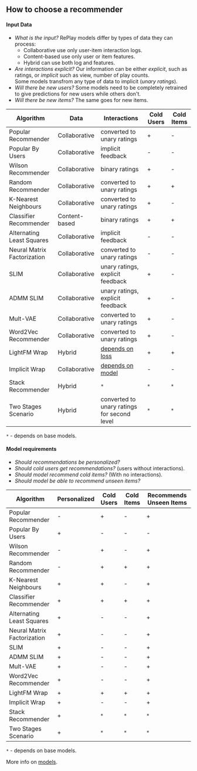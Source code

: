## How to choose a recommender

#### Input Data
- _What is the input?_ 
RePlay models differ by types of data they can process:
    - Collaborative use only user-item interaction logs.
    - Content-based use only user or item features.
    - Hybrid can use both log and features.
- _Are interactions explicit?_
 Our information can be either _explicit_, such as ratings, or _implicit_ such as view, number of play counts. 
\
Some models transfrom any type of data to implicit (_unary ratings_).
- _Will there be new users?_
 Some models need to be completely retrained to give predictions for new users while others don't. 
- _Will there be new items?_
 The same goes for new items.

| Algorithm      | Data         | Interactions | Cold Users | Cold Items |
| ---------------|--------------|-------|-------|-------|
|Popular Recommender        |Collaborative    | converted to unary ratings             | + | - |
|Popular By Users           |Collaborative    | implicit feedback                      | - | - |
|Wilson Recommender         |Collaborative    | binary ratings                         | + | - |
|Random Recommender         |Collaborative    | converted to unary ratings             | + | + |
|K-Nearest Neighbours       |Collaborative    | converted to unary ratings             | + | - |
|Classifier Recommender      |Content-based    | binary ratings                         | + | + |
|Alternating Least Squares  |Collaborative    | implicit feedback                      | - | - |
|Neural Matrix Factorization|Collaborative    | converted to unary ratings             | - | - |
|SLIM                       |Collaborative    | unary ratings, explicit feedback       | + | - |
|ADMM SLIM                  |Collaborative    | unary ratings, explicit feedback       | + | - |
|Mult-VAE                   |Collaborative    | converted to unary ratings             | + | - |
|Word2Vec Recommender       |Collaborative    | converted to unary ratings             | + | - |
|LightFM Wrap               |Hybrid           | [depends on loss](https://making.lyst.com/lightfm/docs/lightfm.html#lightfm)       | + | + |
|Implicit Wrap              |Collaborative    | [depends on model](https://implicit.readthedocs.io/en/latest/index.html)    | - | - |
|Stack Recommender          |Hybrid           | `*`  | `*` | `*` |
|Two Stages Scenario        |Hybrid           | converted to unary ratings for second level    | `*` | `*` |

`*` - depends on base models. 

#### Model requirements
* _Should recommendations be personalized?_ 
* _Should cold users get recommendations?_ (users without interactions).
* _Should model recommend cold items?_ (With no interactions).
* _Should model be able to recommend unseen items?_

| Algorithm      | Personalized | Cold Users | Cold Items |  Recommends Unseen Items |
| ---------------|--------------|-------|-------|-------|
|Popular Recommender          | - | + | - | + |
|Popular By Users             | + | - | - | - |
|Wilson Recommender           | - | + | - | + |
|Random Recommender           | - | + | + | + |
|K-Nearest Neighbours         | + | + | - | + |
|Classifier Recommender       | + | + | + | + |
|Alternating Least Squares    | + | - | - | + |
|Neural Matrix Factorization  | + | - | - | + |
|SLIM                         | + | - | - | + |
|ADMM SLIM                    | + | - | - | + |
|Mult-VAE                     | + | - | - | + |
|Word2Vec Recommender         | + | - | - | + |
|LightFM  Wrap                | + | + | + | + |
|Implicit Wrap                | + | - | - | + |
|Stack Recommender            | + | `*` | `*` | `*` |
|Two Stages Scenario          | + | `*` | `*` | `*` |

`*` - depends on base models. 

More info on [models](../modules/models).
